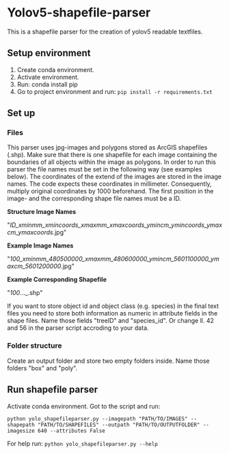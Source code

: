 # Yolov5-shapefile-parser
This is a shapefile parser for the creation of yolov5 readable textfiles.

## Setup environment
1. Create conda environment.
2. Activate environment.
3. Run: conda install pip
4. Go to project environment and run:
`pip install -r requirements.txt`

## Set up
### Files
This parser uses jpg-images and polygons stored as ArcGIS shapefiles (.shp). Make sure that there is one shapefile for each image containing the boundaries of all objects within the image as polygons. 
In order to run this parser the file names must be set in the following way (see examples below). The coordinates of the extend of the images are stored in the image names. The code expects these coordinates in millimeter. Consequently, multiply original coordinates by 1000 beforehand. 
The first position in the image- and the corresponding shape file names must be a ID.

**Structure Image Names**

"_ID_xminmm_xmincoords_xmaxmm_xmaxcoords_ymincm_ymincoords_ymaxcm_ymaxcoords_.jpg"

**Example Image Names**

"_100_xminmm_480500000_xmaxmm_480600000_ymincm_5601100000_ymaxcm_5601200000_.jpg"

**Example Corresponding Shapefile**

"_100_..._.shp"

If you want to store object id and object class (e.g. species) in the final text files you need to store both information as numeric in attribute fields in the shape files. Name those fields "treeID" and "species_id". Or change ll. 42 and 56 in the parser script accroding to your data.

### Folder structure
Create an output folder and store two empty folders inside. Name those folders "box" and "poly".

## Run shapefile parser
Activate conda environment. Got to the script and run:

`python yolo_shapefileparser.py --imagepath "PATH/TO/IMAGES" --shapepath "PATH/TO/SHAPEFILES" --outpath "PATH/TO/OUTPUTFOLDER" --imagesize 640 --attributes False`

For help run:
`python yolo_shapefileparser.py --help` 
